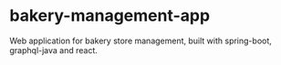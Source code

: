 # bakery-management-app
Web application for bakery store management, built with spring-boot, graphql-java and react.
